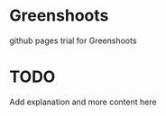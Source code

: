 Greenshoots
===========

github pages trial for Greenshoots

TODO
=======

Add explanation and more content here
